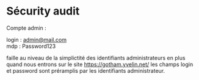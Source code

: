# Sécurity audit 

Compte admin :

login : admin@mail.com <br>
mdp : Password123 <br>

faille au niveau de la simplictité des identifiants administrateurs en plus quand nous entrons sur le site https://gotham.yvelin.net/ les champs login et password sont préramplis par les identifiants administrateur.

